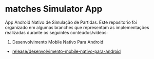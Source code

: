 # matches Simulator App

App Android Nativo de Simulação de Partidas. Este repositorio foi organizado em algumas branches que representam as implementações realizadas durante os seguintes conteúdos/vídeos:

1. Desenvolvimento Mobile Nativo Para Android
  - [release/desenvolvimento-mobile-nativo-para-android](https://github.com/armandocamargo/matches-simulator-app/tree/release/desenvolvimento-mobile-nativo-para-android)
